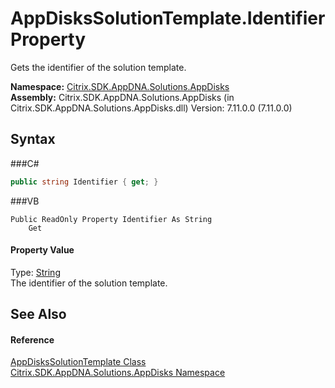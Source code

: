 # AppDisksSolutionTemplate.Identifier Property 
 

Gets the identifier of the solution template.

**Namespace:**&nbsp;<a href="N_Citrix_SDK_AppDNA_Solutions_AppDisks">Citrix.SDK.AppDNA.Solutions.AppDisks</a><br />**Assembly:**&nbsp;Citrix.SDK.AppDNA.Solutions.AppDisks (in Citrix.SDK.AppDNA.Solutions.AppDisks.dll) Version: 7.11.0.0 (7.11.0.0)

## Syntax

###C#
```csharp
public string Identifier { get; }
```

###VB
```vbnet
Public ReadOnly Property Identifier As String
	Get
```


#### Property Value
Type: <a href="http://msdn2.microsoft.com/en-us/library/s1wwdcbf" target="_blank">String</a><br />The identifier of the solution template.

## See Also


#### Reference
<a href="T_Citrix_SDK_AppDNA_Solutions_AppDisks_AppDisksSolutionTemplate">AppDisksSolutionTemplate Class</a><br /><a href="N_Citrix_SDK_AppDNA_Solutions_AppDisks">Citrix.SDK.AppDNA.Solutions.AppDisks Namespace</a><br />